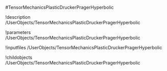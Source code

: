 <!-- MOOSE Object Documentation Stub: Remove this when content is added. -->
#TensorMechanicsPlasticDruckerPragerHyperbolic

!description /UserObjects/TensorMechanicsPlasticDruckerPragerHyperbolic

!parameters /UserObjects/TensorMechanicsPlasticDruckerPragerHyperbolic

!inputfiles /UserObjects/TensorMechanicsPlasticDruckerPragerHyperbolic

!childobjects /UserObjects/TensorMechanicsPlasticDruckerPragerHyperbolic
